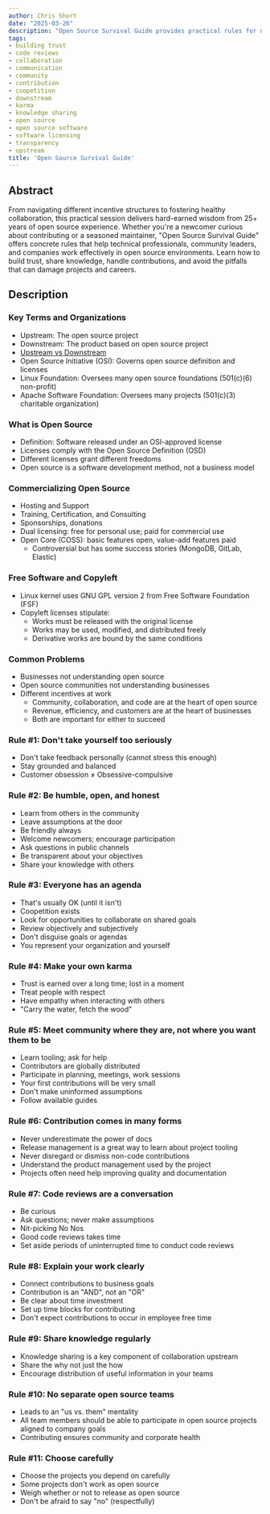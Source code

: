 ```yaml
---
author: Chris Short
date: "2025-03-26"
description: "Open Source Survival Guide provides practical rules for navigating the open source ecosystem. Learn how to balance community collaboration with business goals, contribute effectively, build trust, and maintain your sanity in the complex world of open source software development."
tags:
- building trust
- code reviews
- collaboration
- communication
- community
- contribution
- coopetition
- downstream
- karma
- knowledge sharing
- open source
- open source software
- software licensing
- transparency
- upstream
title: 'Open Source Survival Guide'
---
```


## Abstract

From navigating different incentive structures to fostering healthy collaboration, this practical session delivers hard-earned wisdom from 25+ years of open source experience. Whether you're a newcomer curious about contributing or a seasoned maintainer, "Open Source Survival Guide" offers concrete rules that help technical professionals, community leaders, and companies work effectively in open source environments. Learn how to build trust, share knowledge, handle contributions, and avoid the pitfalls that can damage projects and careers.

## Description

### Key Terms and Organizations

- Upstream: The open source project
- Downstream: The product based on open source project
- [Upstream vs Downstream](/upstream-vs-downstream)
- Open Source Initiative (OSI): Governs open source definition and licenses
- Linux Foundation: Oversees many open source foundations (501(c)(6) non-profit)
- Apache Software Foundation: Oversees many projects (501(c)(3) charitable organization)

### What is Open Source

- Definition: Software released under an OSI-approved license
- Licenses comply with the Open Source Definition (OSD)
- Different licenses grant different freedoms
- Open source is a software development method, not a business model

### Commercializing Open Source

- Hosting and Support
- Training, Certification, and Consulting
- Sponsorships, donations
- Dual licensing: free for personal use; paid for commercial use
- Open Core (COSS): basic features open, value-add features paid
  - Controversial but has some success stories (MongoDB, GitLab, Elastic)

### Free Software and Copyleft

- Linux kernel uses GNU GPL version 2 from Free Software Foundation (FSF)
- Copyleft licenses stipulate:
  - Works must be released with the original license
  - Works may be used, modified, and distributed freely
  - Derivative works are bound by the same conditions

### Common Problems

- Businesses not understanding open source
- Open source communities not understanding businesses
- Different incentives at work
  - Community, collaboration, and code are at the heart of open source
  - Revenue, efficiency, and customers are at the heart of businesses
  - Both are important for either to succeed

### Rule #1: Don't take yourself too seriously

- Don't take feedback personally (cannot stress this enough)
- Stay grounded and balanced
- Customer obsession ≠ Obsessive-compulsive

### Rule #2: Be humble, open, and honest

- Learn from others in the community
- Leave assumptions at the door
- Be friendly always
- Welcome newcomers; encourage participation
- Ask questions in public channels
- Be transparent about your objectives
- Share your knowledge with others

### Rule #3: Everyone has an agenda

- That's usually OK (until it isn't)
- Coopetition exists
- Look for opportunities to collaborate on shared goals
- Review objectively and subjectively
- Don't disguise goals or agendas
- You represent your organization and yourself

### Rule #4: Make your own karma

- Trust is earned over a long time; lost in a moment
- Treat people with respect
- Have empathy when interacting with others
- "Carry the water, fetch the wood"

### Rule #5: Meet community where they are, not where you want them to be

- Learn tooling; ask for help
- Contributors are globally distributed
- Participate in planning, meetings, work sessions
- Your first contributions will be very small
- Don't make uninformed assumptions
- Follow available guides

### Rule #6: Contribution comes in many forms

- Never underestimate the power of docs
- Release management is a great way to learn about project tooling
- Never disregard or dismiss non-code contributions
- Understand the product management used by the project
- Projects often need help improving quality and documentation

### Rule #7: Code reviews are a conversation

- Be curious
- Ask questions; never make assumptions
- Nit-picking No Nos
- Good code reviews takes time
- Set aside periods of uninterrupted time to conduct code reviews

### Rule #8: Explain your work clearly

- Connect contributions to business goals
- Contribution is an "AND", not an "OR"
- Be clear about time investment
- Set up time blocks for contributing
- Don't expect contributions to occur in employee free time

### Rule #9: Share knowledge regularly

- Knowledge sharing is a key component of collaboration upstream
- Share the why not just the how
- Encourage distribution of useful information in your teams

### Rule #10: No separate open source teams

- Leads to an "us vs. them" mentality
- All team members should be able to participate in open source projects aligned to company goals
- Contributing ensures community and corporate health

### Rule #11: Choose carefully

- Choose the projects you depend on carefully
- Some projects don't work as open source
- Weigh whether or not to release as open source
- Don't be afraid to say "no" (respectfully)
